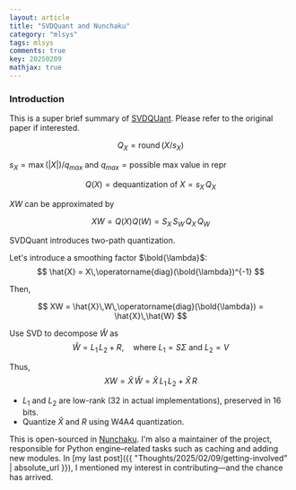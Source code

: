 ```yaml
---
layout: article
title: "SVDQuant and Nunchaku"
category: "mlsys"
tags: mlsys
comments: true
key: 20250209
mathjax: true
---
```

### Introduction
This is a super brief summary of [SVDQUant](https://hanlab.mit.edu/projects/svdquant). Please refer to the original paper if interested.

$$
Q_X = \operatorname{round}(X / s_X)
$$

$s_X = \max(\vert X \vert ) / q_{max}$ and $q_{max} = \text{possible max value in repr}$

$$
Q(X) = \text{dequantization of }X = s_X\,Q_X
$$

$XW$ can be approximated by

$$
XW = Q(X)Q(W) = S_X\,S_W\,Q_X\,Q_W
$$

SVDQuant introduces two-path quantization.

Let's introduce a smoothing factor $\bold{\lambda}$:
$$
\hat{X} = X\,\operatorname{diag}(\bold{\lambda})^{-1}
$$

Then,

$$
XW = \hat{X}\,W\,\operatorname{diag}(\bold{\lambda}) = \hat{X}\,\hat{W}
$$

Use SVD to decompose $\hat{W}$ as
$$
\hat{W} = L_1\,L_2 + R,\quad \text{where } L_1 = S\Sigma \text{ and } L_2 = V
$$

Thus,
$$
XW = \hat{X}\,\hat{W} = \hat{X}\,L_1\,L_2 + \hat{X}\,R
$$

- $L_1$ and $L_2$ are low-rank (32 in actual implementations), preserved in 16 bits.
- Quantize $\hat{X}$ and $R$ using W4A4 quantization.

This is open-sourced in [Nunchaku](https://github.com/mit-han-lab/nunchaku). I'm also a maintainer of the project, responsible for Python engine–related tasks such as caching and adding new modules. In [my last post]({{ "Thoughts/2025/02/09/getting-involved" | absolute_url }}), I mentioned my interest in contributing—and the chance has arrived.